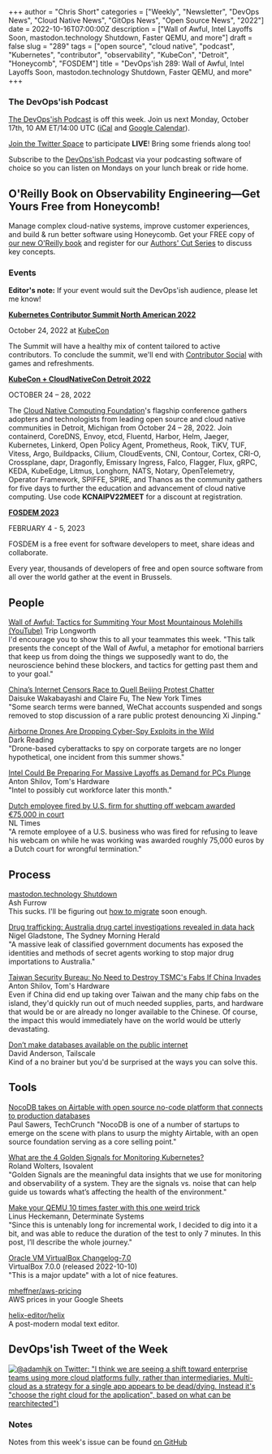 +++
author = "Chris Short"
categories = ["Weekly", "Newsletter", "DevOps News", "Cloud Native News", "GitOps News", "Open Source News", "2022"]
date = 2022-10-16T07:00:00Z
description = ["Wall of Awful, Intel Layoffs Soon, mastodon.technology Shutdown, Faster QEMU, and more"]
draft = false
slug = "289"
tags = ["open source", "cloud native", "podcast", "Kubernetes", "contributor", "observability", "KubeCon", "Detroit", "Honeycomb", "FOSDEM"]
title = "DevOps'ish 289: Wall of Awful, Intel Layoffs Soon, mastodon.technology Shutdown, Faster QEMU, and more"
+++

### The DevOps'ish Podcast

[The DevOps'ish Podcast](https://devopsish.com/podcast/) is off this week. Join us next Monday, October 17th, 10 AM ET/14:00 UTC ([iCal](https://devopsi.sh/iCal) and [Google Calendar](https://devopsi.sh/GCal)).

[Join the Twitter Space](https://twitter.com/i/spaces/1OyKAVmZekqGb) to participate **LIVE**! 
Bring some friends along too!

Subscribe to the [DevOps'ish Podcast](https://anchor.fm/devopsish) via your podcasting software of choice so you can listen on Mondays on your lunch break or ride home.

## O'Reilly Book on Observability Engineering—Get Yours Free from Honeycomb!

Manage complex cloud-native systems, improve customer experiences, and build & run better software using Honeycomb. Get your FREE copy of [our new O'Reilly book](https://info.honeycomb.io/observability-engineering-oreilly-book-2022?utm_source=devopsish&utm_medium=newsletter&utm_campaign=oreilly_book_observability_engineering_2022&utm_id=oreillybook2022&utm_content=2113) and register for our [Authors' Cut Series](https://www.honeycomb.io/oreilly-observability-engineering/?utm_source=devopsish&utm_medium=newsletter&utm_campaign=oreilly_authors_cut_series_2022&utm_id=oreillyauthorscut&utm_content=2112) to discuss key concepts.

### Events

**Editor's note:** If your event would suit the DevOps'ish audience, please let me know!

[**Kubernetes Contributor Summit North American 2022**](https://www.kubernetes.dev/events/2022/kcsna/)

October 24, 2022 at [KubeCon](https://events.linuxfoundation.org/kubecon-cloudnativecon-north-america/?utm_source=devopsish)

The Summit will have a healthy mix of content tailored to active contributors. To conclude the summit, we'll end with [Contributor Social](https://www.kubernetes.dev/events/2022/kcsna/social) with games and refreshments.

[**KubeCon + CloudNativeCon Detroit 2022**](https://events.linuxfoundation.org/kubecon-cloudnativecon-north-america/?utm_source=devopsish)  

OCTOBER 24 – 28, 2022

The [Cloud Native Computing Foundation](http://cncf.io/)'s flagship conference gathers adopters and technologists from leading open source and cloud native communities in Detroit, Michigan from October 24 – 28, 2022. Join containerd, CoreDNS, Envoy, etcd, Fluentd, Harbor, Helm, Jaeger, Kubernetes, Linkerd, Open Policy Agent, Prometheus, Rook, TiKV, TUF, Vitess, Argo, Buildpacks, Cilium, CloudEvents, CNI, Contour, Cortex, CRI-O, Crossplane, dapr, Dragonfly, Emissary Ingress, Falco, Flagger, Flux, gRPC, KEDA, KubeEdge, Litmus, Longhorn, NATS, Notary, OpenTelemetry, Operator Framework, SPIFFE, SPIRE, and Thanos as the community gathers for five days to further the education and advancement of cloud native computing. Use code **KCNAIPV22MEET** for a discount at registration.

[**FOSDEM 2023**](https://fosdem.org/2023/)

FEBRUARY 4 - 5, 2023

FOSDEM is a free event for software developers to meet, share ideas and collaborate.

Every year, thousands of developers of free and open source software from all over the world gather at the event in Brussels.

## People

[Wall of Awful: Tactics for Summiting Your Most Mountainous Molehills (YouTube)](https://www.youtube.com/watch?v=NMXHPolTyaM)
Trip Longworth  
I'd encourage you to show this to all your teammates this week. "This talk presents the concept of the Wall of Awful, a metaphor for emotional barriers that keep us from doing the things we supposedly want to do, the neuroscience behind these blockers, and tactics for getting past them and to your goal."

[China’s Internet Censors Race to Quell Beijing Protest Chatter](https://www.nytimes.com/2022/10/14/world/asia/china-internet-protest-xi-jinping.html)  
Daisuke Wakabayashi and Claire Fu, The New York Times  
"Some search terms were banned, WeChat accounts suspended and songs removed to stop discussion of a rare public protest denouncing Xi Jinping."

[Airborne Drones Are Dropping Cyber-Spy Exploits in the Wild](https://www.darkreading.com/threat-intelligence/drones-cyber-spy-exploits-in-the-wild)  
Dark Reading  
"Drone-based cyberattacks to spy on corporate targets are no longer hypothetical, one incident from this summer shows."

[Intel Could Be Preparing For Massive Layoffs as Demand for PCs Plunge](https://www.tomshardware.com/news/intel-massive-layoffs-2022)  
Anton Shilov, Tom's Hardware  
"Intel to possibly cut workforce later this month."

[Dutch employee fired by U.S. firm for shutting off webcam awarded €75,000 in court](https://nltimes.nl/2022/10/09/dutch-employee-fired-us-firm-shutting-webcam-awarded-eu75000-court)  
NL Times  
"A remote employee of a U.S. business who was fired for refusing to leave his webcam on while he was working was awarded roughly 75,000 euros by a Dutch court for wrongful termination."

## Process

[mastodon.technology Shutdown](https://ashfurrow.com/blog/mastodon-technology-shutdown/)  
Ash Furrow  
This sucks. I'll be figuring out [how to migrate](https://codingitwrong.com/2022/10/10/migrating-a-mastodon-account.html) soon enough.

[Drug trafficking: Australia drug cartel investigations revealed in data hack](https://www.smh.com.au/national/secret-agents-targeting-drug-cartels-in-australia-exposed-in-data-hack-20221004-p5bmzg.html)  
Nigel Gladstone, The Sydney Morning Herald  
"A massive leak of classified government documents has exposed the identities and methods of secret agents working to stop major drug importations to Australia."

[Taiwan Security Bureau: No Need to Destroy TSMC's Fabs If China Invades](https://www.tomshardware.com/news/taiwan-security-bureau-no-need-to-destroy-tsmcs-fabs-if-china-invades)  
Anton Shilov, Tom's Hardware  
Even if China did end up taking over Taiwan and the many chip fabs on the island, they'd quickly run out of much needed supplies, parts, and hardware that would be or are already no longer available to the Chinese. Of course, the impact this would immediately have on the world would be utterly devastating.

[Don’t make databases available on the public internet](https://tailscale.com/blog/introducing-pgproxy/)  
David Anderson, Tailscale  
Kind of a no brainer but you'd be surprised at the ways you can solve this.

## Tools

[NocoDB takes on Airtable with open source no-code platform that connects to production databases](https://techcrunch.com/2022/10/11/nocodb-takes-on-airtable-with-open-source-no-code-database-that-works-with-production-data/)  
Paul Sawers, TechCrunch
"NocoDB is one of a number of startups to emerge on the scene with plans to usurp the mighty Airtable, with an open source foundation serving as a core selling point."

[What are the 4 Golden Signals for Monitoring Kubernetes?](https://isovalent.com/blog/post/what-are-the-4-golden-signals-for-monitoring-kubernetes/)  
Roland Wolters, Isovalent  
"Golden Signals are the meaningful data insights that we use for monitoring and observability of a system. They are the signals vs. noise that can help guide us towards what’s affecting the health of the environment."

[Make your QEMU 10 times faster with this one weird trick](https://determinate.systems/posts/qemu-fix)  
Linus Heckemann, Determinate Systems  
"Since this is untenably long for incremental work, I decided to dig into it a bit, and was able to reduce the duration of the test to only 7 minutes. In this post, I’ll describe the whole journey."

[Oracle VM VirtualBox Changelog-7.0](https://www.virtualbox.org/wiki/Changelog-7.0)  
VirtualBox 7.0.0 (released 2022-10-10)  
"This is a major update" with a lot of nice features.

[mheffner/aws-pricing](https://github.com/mheffner/aws-pricing)  
AWS prices in your Google Sheets

[helix-editor/helix](https://github.com/helix-editor/helix)  
A post-modern modal text editor.

## DevOps'ish Tweet of the Week

[![@adamhjk on Twitter: "I think we are seeing a shift toward enterprise teams using more cloud platforms fully, rather than intermediaries. Multi-cloud as a strategy for a single app appears to be dead/dying. Instead it's "choose the right cloud for the application", based on what can be rearchitected")](https://shortcdn.com/devopsish/289-devopsish-post-of-the-week.webp)](https://twitter.com/adamhjk/status/1580241259376975872)

### Notes

Notes from this week's issue can be found [on GitHub](https://github.com/chris-short/devopsish.com/blob/main/content/post/289/notes.md?utm_source=devopsish)